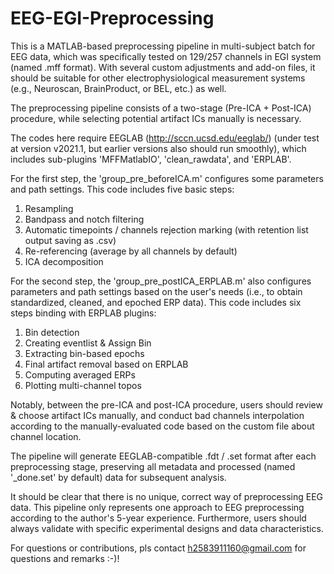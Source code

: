 # EEG-EGI-Preprocessing
This is a MATLAB-based preprocessing pipeline in multi-subject batch for EEG data, which was specifically tested on 129/257 channels in EGI system (named .mff format). With several custom adjustments and add-on files, it should be suitable for other electrophysiological measurement systems (e.g., Neuroscan, BrainProduct, or BEL, etc.) as well.

The preprocessing pipeline consists of a two-stage (Pre-ICA + Post-ICA) procedure, while selecting potential artifact ICs manually is necessary.

The codes here require EEGLAB (http://sccn.ucsd.edu/eeglab/) (under test at version v2021.1, but earlier versions also should run smoothly), which includes sub-plugins 'MFFMatlabIO', 'clean_rawdata', and 'ERPLAB'.

For the first step, the 'group_pre_beforeICA.m' configures some parameters and path settings. This code includes five basic steps:

1) Resampling
2) Bandpass and notch filtering
3) Automatic timepoints / channels rejection marking (with retention list output saving as .csv)
4) Re-referencing (average by all channels by default)
5) ICA decomposition

For the second step, the 'group_pre_postICA_ERPLAB.m' also configures parameters and path settings based on the user's needs (i.e., to obtain standardized, cleaned, and epoched ERP data). This code includes six steps binding with ERPLAB plugins:

1) Bin detection
2) Creating eventlist & Assign Bin
3) Extracting bin-based epochs
4) Final artifact removal based on ERPLAB
5) Computing averaged ERPs
6) Plotting multi-channel topos
   
Notably, between the pre-ICA and post-ICA procedure, users should review & choose artifact ICs manually, and conduct bad channels interpolation according to the manually-evaluated code based on the custom file about channel location.

The pipeline will generate EEGLAB-compatible .fdt / .set format after each preprocessing stage, preserving all metadata and processed (named '_done.set' by default) data for subsequent analysis.

It should be clear that there is no unique, correct way of preprocessing EEG data. This pipeline only represents one approach to EEG preprocessing according to the author's 5-year experience. Furthermore, users should always validate with specific experimental designs and data characteristics.

For questions or contributions, pls contact h2583911160@gmail.com for questions and remarks :-)!
